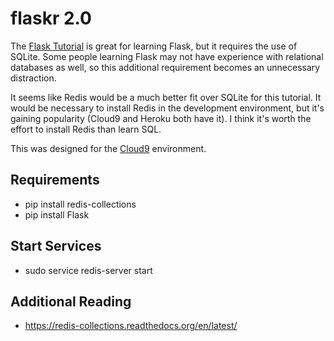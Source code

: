 # flaskr 2.0

The [Flask Tutorial](https://github.com/mitsuhiko/flask/tree/master/docs/tutorial)
is great for learning Flask, but it requires the use of SQLite. Some people
learning Flask may not have experience with relational databases as well, so
this additional requirement becomes an unnecessary distraction. 

It seems like Redis would be a much better fit over SQLite for this tutorial. It 
would be necessary to install Redis in the development environment, but it's 
gaining popularity (Cloud9 and Heroku both have it). I think it's worth the 
effort to install Redis than learn SQL.

This was designed for the [Cloud9](http://c9.io) environment.


## Requirements

- pip install redis-collections
- pip install Flask


## Start Services

- sudo service redis-server start


## Additional Reading

- https://redis-collections.readthedocs.org/en/latest/

